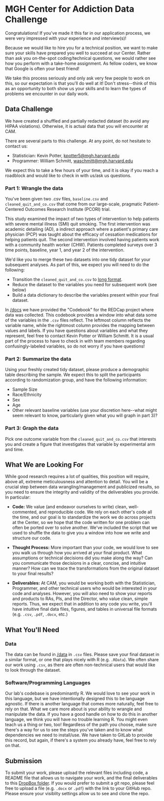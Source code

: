 # MGH Center for Addiction Data Challenge

Congratulations! If you've made it this far in our application process, we were very impressed with your experience and interview(s)!

Because we would like to hire you for a technical position, we want to make sure your skills have prepared you well to succeed at our Center. Rather than ask you on-the-spot coding/technical questions, we would rather see how you perform with a take-home assignment. As fellow coders, we know that Google is often your best friend!

We take this process seriously and only ask very few people to work on this, so our expectation is that you'll do well at it! Don't stress--think of this as an opportunity to both show us your skills and to learn the types of problems we encounter in our daily work.

## Data Challenge

We have created a shuffled and partially redacted dataset (to avoid any HIPAA violations). Otherwise, it is actual data that you will encounter at CAM.

There are several parts to this challenge. At any point, do not hesitate to contact us:

- Statistician: Kevin Potter, <kpotter5@mgh.harvard.edu>
- Programmer: William Schmitt, <waschmitt@mgh.harvard.edu>

We expect this to take a few hours of your time, and it is okay if you reach a roadblock and would like to check in with us/ask us questions.

### Part 1: Wrangle the data

You've been given two .csv files, `baseline.csv` and `cleaned_quit_and_co.csv` that come from our large-scale, pragmatic Patient-Centered Outcomes Research Institute (PCORI) trial. 

This study examined the impact of two types of intervention to help patients with severe mental illness (SMI) quit smoking. The first intervention was academic detailing (AD), a indirect approach where a patient's primary care physician (PCP) was taught about the efficacy of cessation medications for helping patients quit. The second intervention involved having patients work with a community health worker (CHW). Patients completed surveys over 3 time points, baseline, year 1, and year 2 of the intervention.

We'd like you to merge these two datasets into one tidy dataset for your subsequent analyses. As part of this, we expect you will need to do the following:

- Transition the `cleaned_quit_and_co.csv` to [long format](https://www.theanalysisfactor.com/wide-and-long-data/). 
- Reduce the dataset to the variables you need for subsequent work (see below)
- Build a data dictionary to describe the variables present within your final dataset.

In [/docs](./docs) we have provided the "Codebook" for the REDCap project where data was collected. This codebook provides a window into what data some of the variables in the `.csv` files reflect. The leftmost column reflects the variable name, while the rightmost column provides the mapping between values and labels. If you have questions about variables and what they represent, feel free to contact Kevin Potter or William Schmitt. It is a usual part of the process to have to check in with team members regarding confusingly-labeled variables, so do not worry if you have questions!

### Part 2: Summarize the data

Using your freshly created tidy dataset, please produce a demographic table describing the sample. We expect this to split the participants according to randomization group, and have the following information:

- Sample Size
- Race/Ethnicity
- Sex
- Age
- Other relevant baseline variables (use your discretion here--what might seem relevant to know, particularly given what you will graph in part 3)?

### Part 3: Graph the data

Pick one outcome variable from the `cleaned_quit_and_co.csv` that interests you and create a figure that investigates that variable by experimental arm and time.


## What We are Looking For

While good research requires a lot of qualities, this position will require, above all, extreme meticulousness and attention to detail. You will be a crucial step between data wrangling/management and publicized results, so you need to ensure the integrity and validity of the deliverables you provide. In particular:

- **Code:** We value (and endeavor ourselves to write) clean, well-commented, and reproducible code. We rely on each other's code all the time, and our goal is to standardize the work we do across projects at the Center, so we hope that the code written for one problem can often be ported over to solve another. We've included the script that we used to shuffle the data to give you a window into how we write and structure our code.

- **Thought Process:** More important than your code, we would love to see you walk us through how you arrived at your final product. What assumptions or technical decisions did you make along the way? Can you communicate those decisions in a clear, concise, and intuitive manner? How can we trace the transformations from the original dataset to your final results?

- **Deliverables:** At CAM, you would be working both with the Statistician, Programmer, and other technical users who would be interested in your code and analyses. However, you will also need to show your reports and products to RAs, PIs, and the Director, who value clean, simple reports. Thus, we expect that in addition to any code you write, you'll have intuitive final data files, figures, and tables in universal file formats (e.g. `.csv`, `.pdf`, `.docx`, etc.)

## What You'll Need

### Data

The data can be found in [/data](./data) in `.csv` files. Please save your final dataset in a similar format, or one that plays nicely with R (e.g. `.RData`). We often share our work using `.csv`, as there are often non-technical users that would like to look through the dataset.

### Software/Programming Languages

Our lab's codebase is predominantly R. We would love to see your work in this language, but we have intentionally designed this to be language agnostic. If there is another language that comes more naturally, feel free to rely on that. What we care more about is your ability to wrangle and manipulate the data. If you have a good handle on how to do this in another language, we think you will have no trouble learning R. You might even teach us a thing or two, too! Regardless of the path you choose, make sure there's a way for us to see the steps you've taken and to know what dependencies we need to install/use. We have taken to GitLab to provide this record, but again, if there's a system you already have, feel free to rely on that.

## Submission

To submit your work, please upload the relevant files including code, a README file that allows us to navigate your work, and the final deliverables to this [DropBox folder](https://www.dropbox.com/request/NNPDIjcjG4AeSy2QqdMO). If you would prefer to submit a git repo, please feel free to upload a file (e.g. `.docx` or `.pdf`) with the link to your GitHub repo. Please ensure your visiblity settings allow us to see and clone the repo.
